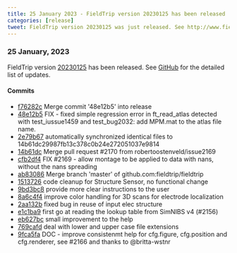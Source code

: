 ```yaml
---
title: 25 January 2023 - FieldTrip version 20230125 has been released
categories: [release]
tweet: FieldTrip version 20230125 was just released. See http://www.fieldtriptoolbox.org/#25-january-2023
---
```


### 25 January, 2023

FieldTrip version [20230125](http://github.com/fieldtrip/fieldtrip/releases/tag/20230125) has been released.
See [GitHub](https://github.com/fieldtrip/fieldtrip/compare/20230118...20230125) for the detailed list of updates.

#### Commits

- [f76282c](http://github.com/fieldtrip/fieldtrip/commit/f76282c) Merge commit '48e12b5' into release
- [48e12b5](http://github.com/fieldtrip/fieldtrip/commit/48e12b5) FIX - fixed simple regression error in ft_read_atlas detected with test_iussue1459 and test_bug2032: add MPM.mat to the atlas file name.
- [2e79b67](http://github.com/fieldtrip/fieldtrip/commit/2e79b67) automatically synchronized identical files to 14b61dc29987fb13c378c0b24e272051037e9814
- [14b61dc](http://github.com/fieldtrip/fieldtrip/commit/14b61dc) Merge pull request #2170 from robertoostenveld/issue2169
- [cfb2df4](http://github.com/fieldtrip/fieldtrip/commit/cfb2df4) FIX #2169 - allow montage to be applied to data with nans, without the nans spreading
- [ab83086](http://github.com/fieldtrip/fieldtrip/commit/ab83086) Merge branch 'master' of github.com:fieldtrip/fieldtrip
- [1513726](http://github.com/fieldtrip/fieldtrip/commit/1513726) code cleanup for Structure Sensor, no functional change
- [9bd3bc8](http://github.com/fieldtrip/fieldtrip/commit/9bd3bc8) provide more clear instructions to the user
- [8a6c4f4](http://github.com/fieldtrip/fieldtrip/commit/8a6c4f4) improve color handling for 3D scans for electrode localization
- [2aa132b](http://github.com/fieldtrip/fieldtrip/commit/2aa132b) fixed bug in reuse of input elec structure
- [e1c1ba9](http://github.com/fieldtrip/fieldtrip/commit/e1c1ba9) first go at reading the lookup table from SimNIBS v4 (#2156)
- [eb627bc](http://github.com/fieldtrip/fieldtrip/commit/eb627bc) small improvement to the help
- [769cafd](http://github.com/fieldtrip/fieldtrip/commit/769cafd) deal with lower and upper case file extensions
- [9fca5fa](http://github.com/fieldtrip/fieldtrip/commit/9fca5fa) DOC - improve consistenmt help for cfg.figure, cfg.position and cfg.renderer, see #2166 and thanks to @britta-wstnr

